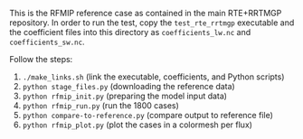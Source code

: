 This is the RFMIP reference case as contained in the main RTE+RRTMGP repository.
In order to run the test, copy the `test_rte_rrtmgp` executable and the coefficient
files into this directory as `coefficients_lw.nc` and `coefficients_sw.nc`.

Follow the steps:

1. `./make_links.sh`                (link the executable, coefficients, and Python scripts)
2. `python stage_files.py`          (downloading the reference data)
3. `python rfmip_init.py`           (preparing the model input data)
4. `python rfmip_run.py`            (run the 1800 cases)
5. `python compare-to-reference.py` (compare output to reference file)
6. `python rfmip_plot.py`           (plot the cases in a colormesh per flux)

